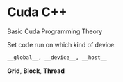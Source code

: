 # Cuda C++

Basic Cuda Programming Theory

Set code run on which kind of device:

```bash
__global__, __device__, __host__
```
__Grid__,   __Block__,   __Thread__
